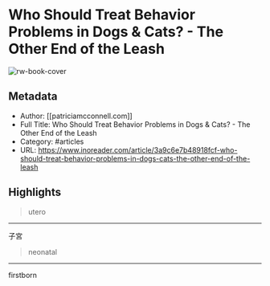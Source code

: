 # Who Should Treat Behavior Problems in Dogs & Cats? - The Other End of the Leash

![rw-book-cover](https://readwise-assets.s3.amazonaws.com/static/images/article0.00998d930354.png)

## Metadata
- Author: [[patriciamcconnell.com]]
- Full Title: Who Should Treat Behavior Problems in Dogs & Cats? - The Other End of the Leash
- Category: #articles
- URL: https://www.inoreader.com/article/3a9c6e7b48918fcf-who-should-treat-behavior-problems-in-dogs-cats-the-other-end-of-the-leash

## Highlights
> utero

---

子宮



> neonatal

---

firstborn



